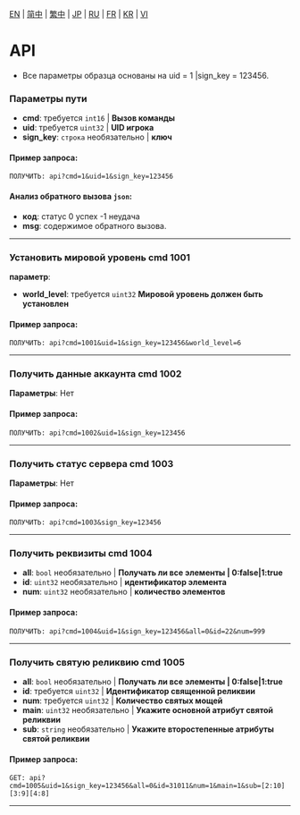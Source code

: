 [EN](./EN.md) | [简中](./zh-CN.md) | [繁中](./zh-TW.md) | [JP](./JP.md) | [RU](./RU.md) | [FR](./FR.md) | [KR](./KR.md) | [VI](./VI.md)

# API
- Все параметры образца основаны на uid = 1 |sign_key = 123456.

### Параметры пути
- **cmd**: требуется `int16` | **Вызов команды**
- **uid**: требуется `uint32` | **UID игрока**
- **sign_key**: `строка` необязательно | **ключ**

#### Пример запроса:
```открытый текст
ПОЛУЧИТЬ: api?cmd=1&uid=1&sign_key=123456
```

#### Анализ обратного вызова `json`:
- **код**: статус 0 успех -1 неудача
- **msg**: содержимое обратного вызова.

___

### Установить мировой уровень cmd 1001
**параметр**:
- **world_level**: требуется `uint32` **Мировой уровень должен быть установлен**
#### Пример запроса:
```открытый текст
ПОЛУЧИТЬ: api?cmd=1001&uid=1&sign_key=123456&world_level=6
```

___

### Получить данные аккаунта cmd 1002
**Параметры**: Нет
#### Пример запроса:
```открытый текст
ПОЛУЧИТЬ: api?cmd=1002&uid=1&sign_key=123456
```

___

### Получить статус сервера cmd 1003
**Параметры**: Нет
#### Пример запроса:
```открытый текст
ПОЛУЧИТЬ: api?cmd=1003&sign_key=123456
```

___

### Получить реквизиты cmd 1004
- **all**: `bool` необязательно | **Получать ли все элементы | 0:false|1:true**
- **id**: `uint32` необязательно | **идентификатор элемента**
- **num**: `uint32` необязательно | **количество элементов**
#### Пример запроса:
```открытый текст
ПОЛУЧИТЬ: api?cmd=1004&uid=1&sign_key=123456&all=0&id=22&num=999
```

___

### Получить святую реликвию cmd 1005
- **all**: `bool` необязательно | **Получать ли все элементы | 0:false|1:true**
- **id**: требуется `uint32` | **Идентификатор священной реликвии**
- **num**: требуется `uint32` | **Количество святых мощей**
- **main**: `uint32` необязательно | **Укажите основной атрибут святой реликвии**
- **sub**: `string` необязательно | **Укажите второстепенные атрибуты святой реликвии**
#### Пример запроса:
```открытый текст
GET: api?cmd=1005&uid=1&sign_key=123456&all=0&id=31011&num=1&main=1&sub=[2:10][3:9][4:8]
```

___